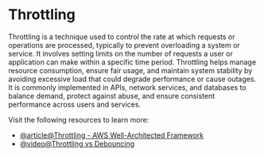 # Throttling

Throttling is a technique used to control the rate at which requests or operations are processed, typically to prevent overloading a system or service. It involves setting limits on the number of requests a user or application can make within a specific time period. Throttling helps manage resource consumption, ensure fair usage, and maintain system stability by avoiding excessive load that could degrade performance or cause outages. It is commonly implemented in APIs, network services, and databases to balance demand, protect against abuse, and ensure consistent performance across users and services.

Visit the following resources to learn more:

- [@article@Throttling - AWS Well-Architected Framework](https://docs.aws.amazon.com/wellarchitected/2022-03-31/framework/rel_mitigate_interaction_failure_throttle_requests.html)
- [@video@Throttling vs Debouncing](https://www.youtube.com/watch?v=tJhA0DrH5co)
